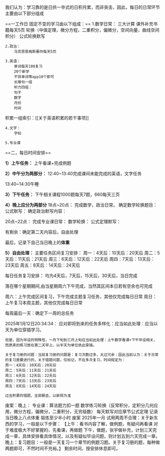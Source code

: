 我们认为：学习靠的是日拱一卒式的日积月累，而非突击，因此，每日的日常环节主要由以下部分组成

==一工作日 固定不变的学习由以下组成：==
	1.数学日常：
		三大计算
		课外补充书籍每天5页
		 轮换（中值定理，微分方程，二重积分，偏微分，空间向量，曲线空间积分）
		 公式轮换默写
	
	2.政治：
		马克思恩格斯著作每天5页
	
	3.英语：
		单词每天100复习
		20个新学
		不背单词等app10个即可
		长难句一组
		听力四组：
		句子
		数字
		月份
		时间
积累一组索引：[[关于英语积累的若干事项]]
	
	4.文字：
		字帖
		
	5.专业课

==二，每日时间安排==


**1）上午任务：**
上午看课+完成例题

**2）中午分为两部分：**
12:40~13:40完成课间未能完成的英语，文字任务
		
13:40~14:30午睡

**3）下午任务：**
下午相关课程1000题每天7题，660每天三页

**4）晚上应分为两部分**
18点~20点：
			完成数学，政治日常。
			确定数学轮换题目：
			公式默写：
			确定政治默写内容：
		
20点~22点：
			完成专业课日常：
			数学轮换：
			公式定理默写：
		 
有剩余：确定第二天内容后，自由处理


最后，记录下自己当日晚上的**体重**


**5）自由处理：**
主要任务区间复习安排：
周一：4天后：10天后：20天后
周二：5天后：11天后：21天后
周三：6天后：12天后：22天后
周四：7天后：13天后：23天后
周五：8天后：14天后：24天后

每日任务复习安排：
均为4天后，7天后，15天后，30天后，当日完成

落在哪个星期期间,由当星期周六下午完成，当然其区间本日若有空余也可完成



周六：上午完成区间复习，下午完成主题复习任务，其他仅完成每日日常
周日：上午复习本周主题，其他仅完成每日日常

每周最后一天：确定下一周的总任务




2025年1月12日20:34:34：
	应对即将到来的任务多样化：应当如此处理：应当以天为单位穿插学习。
	
	但是，因为毕设的特殊性，一月下旬到三月上旬应当如此处理：上午数学看课+下午毕设相关，而原来的练习放在第二天早上，以半天为单位依此穿插。
	
	关于复习册的问题：当前复习册的问题是：复习次数过多，太过冗余：因此当前认为：关于日常的复习是要进行的，关于错题问题，仅标记，不在多次复习，时间规定为：
	周一：4天后：10天后：20天后
	周二：5天后：11天后：21天后
	周三：6天后：12天后：22天后
	周四：7天后：13天后：23天后
	周五：8天后：14天后：24天后
	
	过去积累的错题，全部删去，以新规为准

废案：晚上：
	专业课：算法题力扣一题
	数学练习轮换（反常积分，定积分几何应用，微分方程，偏微分，二重积分，无穷级数）
	每天默写对应章节公式定理
	记录当日晚上八点体重
	锻炼至少半小时
废案 2025年一月 试用两周不合理：关于新东西的学习，一般是以下步骤：
	【上午：看书内容了解，做例题，有疑问再看课
	对于难度极大不好掌握的，先看课，再做题
	下午，做题，张宇做补充，计划三天完成一章，具体安排看具体情况，以及有疑似毕设问题，则计划五到六天完成一章。
	晚上：复习题目：一般是一天复习一个章节的例题习题。关于复习册的题，每种做两题即可，不然时间不充裕。】
	剩余时间，按安排休息即可。



